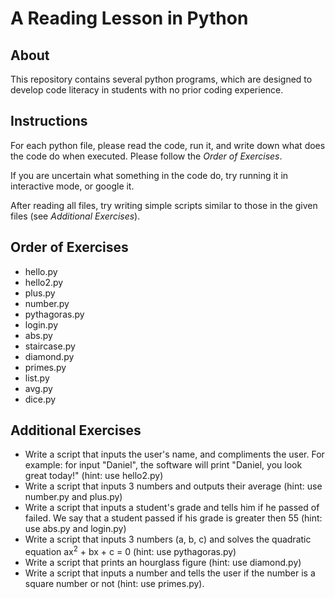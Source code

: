 # A Reading Lesson in Python

## About
This repository contains several python programs, which are designed to develop code literacy in students with no prior coding experience.

## Instructions
For each python file, please read the code, run it, and write down what does the code do when executed. Please follow the *Order of Exercises*.

If you are uncertain what something in the code do, try running it in interactive mode, or google it.

After reading all files, try writing simple scripts similar to those in the given files (see *Additional Exercises*).

## Order of Exercises
* hello.py
* hello2.py
* plus.py
* number.py
* pythagoras.py
* login.py
* abs.py
* staircase.py
* diamond.py
* primes.py
* list.py
* avg.py
* dice.py


## Additional Exercises
* Write a script that inputs the user's name, and compliments the user. For example: for input "Daniel", the software will print "Daniel, you look great today!" (hint: use hello2.py)
* Write a script that inputs 3 numbers and outputs their average (hint: use number.py and plus.py)
* Write a script that inputs a student's grade and tells him if he passed of failed. We say that a student passed if his grade is greater then 55 (hint: use abs.py and login.py)
* Write a script that inputs 3 numbers (a, b, c) and solves the quadratic equation ax<sup>2</sup> + bx + c = 0 (hint: use pythagoras.py)
* Write a script that prints an hourglass figure (hint: use diamond.py)
* Write a script that inputs a number and tells the user if the number is a square number or not (hint: use primes.py).
